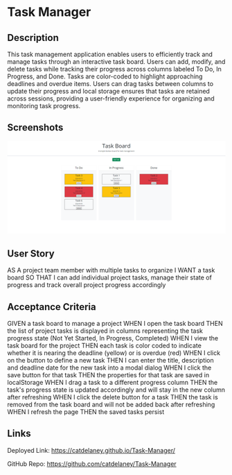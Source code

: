 # Task Manager

## Description
This task management application enables users to efficiently track and manage tasks through an interactive task board. Users can add, modify, and delete tasks while tracking their progress across columns labeled To Do, In Progress, and Done. Tasks are color-coded to highlight approaching deadlines and overdue items. Users can drag tasks between columns to update their progress and local storage ensures that tasks are retained across sessions, providing a user-friendly experience for organizing and monitoring task progress.

## Screenshots
![Task Manager](./assets/images/task%20manager.png)

## User Story
AS A project team member with multiple tasks to organize
I WANT a task board 
SO THAT I can add individual project tasks, manage their state of progress and track overall project progress accordingly

## Acceptance Criteria
GIVEN a task board to manage a project
WHEN I open the task board
THEN the list of project tasks is displayed in columns representing the task progress state (Not Yet Started, In Progress, Completed)
WHEN I view the task board for the project
THEN each task is color coded to indicate whether it is nearing the deadline (yellow) or is overdue (red)
WHEN I click on the button to define a new task
THEN I can enter the title, description and deadline date for the new task into a modal dialog
WHEN I click the save button for that task
THEN the properties for that task are saved in localStorage
WHEN I drag a task to a different progress column
THEN the task's progress state is updated accordingly and will stay in the new column after refreshing
WHEN I click the delete button for a task
THEN the task is removed from the task board and will not be added back after refreshing
WHEN I refresh the page
THEN the saved tasks persist

## Links
Deployed Link: https://catdelaney.github.io/Task-Manager/

GitHub Repo: https://github.com/catdelaney/Task-Manager